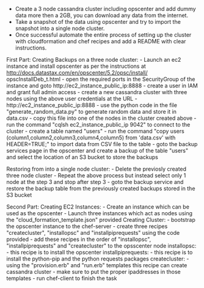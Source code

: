  - Create a 3 node cassandra cluster including opscenter and add dummy data more then a 2GB, you can download any data from the internet.
 - Take a snapshot of the data using opscenter and try to import the snapshot into a single node cluster.
 - Once successful automate the entire process of setting up the cluster with cloudformation and chef recipes and add a README with clear instructions.

First Part:
Creating Backups on a three node cluster:
	 - Launch an ec2 instance and install opscenter as per the instructions at http://docs.datastax.com/en/opscenter/5.2/opsc/install/   opscInstallDeb_t.html
	 - open the required ports in the SecurityGroup of the instance and goto http://ec2_instance_public_ip:8888
	 - create a user in IAM and grant full admin access
	 - create a new cassandra cluster with three nodes using the above user credentials at the URL - http://ec2_instance_public_ip:8888
	 - use the python code in the file "generate_random_data.py" to generate random data and store it in data.csv
	 - copy this file into one of the nodes in the cluster created above
	 - run the command "cqlsh ec2_instance_public_ip 9042" to connect to the cluster
	 - create a table named "users"
	 - run the command "copy users (column1,column2,column3,column4,column5) from 'data.csv' with HEADER=TRUE;" to import data from CSV  file to the table
	 - goto the backup services page in the opscenter and create a backup of the table "users" and select the location of an S3 bucket to store the backups

Restoring from into a single node cluster:
	 - Delete the previosly created three node cluster
	 - Repeat the above process but instead select only 1 node at the step 3 and stop after step 3
	 - goto the backup service and restore the backup table from the previously created backups stored in the S3 bucket

Second Part:
	Creating EC2 Instances:
	 - Create an instance which can be used as the opscenter
	 - Launch three instances which act as nodes using the "cloud_formation_template.json" provided
	Creating Cluster:
	 - bootstrap the opscenter instance to the chef-server
	 - create three recipes "createcluster", "installopsc" and "installpiprequests" using the code provided
	 - add these recipes in the order of "installopsc", "installpiprequests" and "createcluster" to the opsscenter node
		installopsc:
		 - this recipe is to install the opscenter
		installpiprequests:
		 - this recipe is to install the python-pip and the python requests packages
		createcluster:
		 - using the "provision.erb" and "run.erb" templates this recipe can create cassandra cluster
		 - make sure to put the proper ipaddresses in those templates
	 - run chef-client to finish the task
